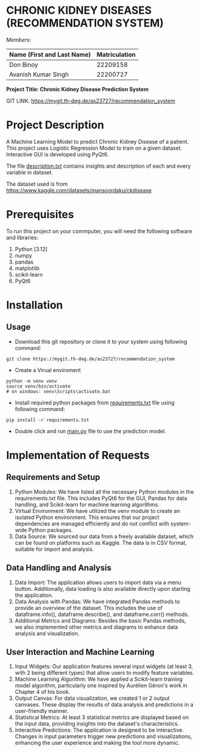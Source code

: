 # CHRONIC KIDNEY DISEASES (RECOMMENDATION SYSTEM)

_Members:_

| Name (First and Last Name)| Matriculation |
| ------ | ------ |
| Don Binoy | 22209158 |
| Avanish Kumar Singh | 22200727 |

**Project Title: Chronic Kidney Disease Prediction System**

GIT LINK: https://mygit.th-deg.de/as23727/recommendation_system


# Project Description

A Machine Learning Model to predict Chronic Kidney Disease of a patient. This project uses Logistic Regression Model to train on a given dataset. Interactive GUI is developed using PyQt6.

The file [description.txt](description.txt) contains insights and description of each and every variable in dataset.

The dataset used is from https://www.kaggle.com/datasets/mansoordaku/ckdisease

# Prerequisites
To run this project on your commputer, you will need the following software and libraries:
1. Python [3.12]
2. numpy
3. pandas
4. matplotlib
5. scikit-learn
6. PyQt6

# Installation
## Usage

- Download this git repository or clone it to your system using following command:
```
git clone https://mygit.th-deg.de/as23727/recommendation_system
```
- Create a Virual enviroment
```
python -m venv venv
source venv/bin/activate 
# on windows: venv\Scripts\activate.bat
```
- Install required python packages from [requirements.txt](requirements.txt) file using following command:
```
pip install -r requirements.txt
```
- Double click and run [main.py](main.py) file to use the prediction model.

# Implementation of Requests
## Requirements and Setup
1. Python Modules: We have listed all the necessary Python modules in the requirements.txt file. This includes PyQt6 for the GUI, Pandas for data handling, and Scikit-learn for machine learning algorithms.
2. Virtual Environment: We have utilized the venv module to create an isolated Python environment. This ensures that our project dependencies are managed efficiently and do not conflict with system-wide Python packages.
3. Data Source: We sourced our data from a freely available dataset, which can be found on platforms such as Kaggle. The data is in CSV format, suitable for import and analysis.

## Data Handling and Analysis
1. Data Import: The application allows users to import data via a menu button. Additionally, data loading is also available directly upon starting the application.
2. Data Analysis with Pandas: We have integrated Pandas methods to provide an overview of the dataset. This includes the use of dataframe.info(), dataframe.describe(), and dataframe.corr() methods.
3. Additional Metrics and Diagrams: Besides the basic Pandas methods, we also implemented other metrics and diagrams to enhance data analysis and visualization.

## User Interaction and Machine Learning
1. Input Widgets: Our application features several input widgets (at least 3, with 2 being different types) that allow users to modify feature variables.
2. Machine Learning Algorithm: We have applied a Scikit-learn training model algorithm, particularly one inspired by Aurélien Géron's work in Chapter 4 of his book.
3. Output Canvas: For data visualization, we created 1 or 2 output canvases. These display the results of data analysis and predictions in a user-friendly manner.
4. Statistical Metrics: At least 3 statistical metrics are displayed based on the input data, providing insights into the dataset's characteristics.
5. Interactive Predictions: The application is designed to be interactive. Changes in input parameters trigger new predictions and visualizations, enhancing the user experience and making the tool more dynamic.
